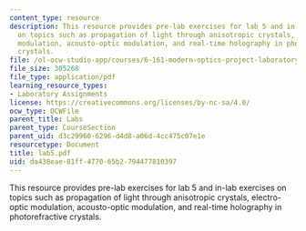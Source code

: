 ```yaml
---
content_type: resource
description: This resource provides pre-lab exercises for lab 5 and in-lab exercises
  on topics such as propagation of light through anisotropic crystals, electro-optic
  modulation, acousto-optic modulation, and real-time holography in photorefractive
  crystals.
file: /ol-ocw-studio-app/courses/6-161-modern-optics-project-laboratory-fall-2005/da438eae81ff477065b2794477810397_lab5.pdf
file_size: 305268
file_type: application/pdf
learning_resource_types:
- Laboratory Assignments
license: https://creativecommons.org/licenses/by-nc-sa/4.0/
ocw_type: OCWFile
parent_title: Labs
parent_type: CourseSection
parent_uid: d3c29960-6296-d4d8-a06d-4cc475c07e1e
resourcetype: Document
title: lab5.pdf
uid: da438eae-81ff-4770-65b2-794477810397
---
```

This resource provides pre-lab exercises for lab 5 and in-lab exercises on topics such as propagation of light through anisotropic crystals, electro-optic modulation, acousto-optic modulation, and real-time holography in photorefractive crystals.
